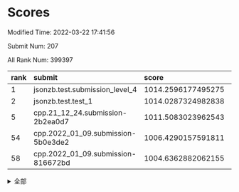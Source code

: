 # Scores

Modified Time: 2022-03-22 17:41:56

Submit Num: 207

All Rank Num: 399397

| rank |               submit               |       score        |       sigma        | pk_num |
| :--- | :--------------------------------- | :----------------- | :----------------- | :----- |
| 1    | jsonzb.test.submission_level_4     | 1014.2596177495275 | 0.8216925957485587 | 7712   |
| 2    | jsonzb.test.test_1                 | 1014.0287324982838 | 0.845576593377996  | 7714   |
| 5    | cpp.21_12_24.submission-2b2ea0d7   | 1011.5083023962543 | 0.8036426077313287 | 7718   |
| 54   | cpp.2022_01_09.submission-5b0e3de2 | 1006.4290157591811 | 0.7201175872749602 | 7719   |
| 58   | cpp.2022_01_09.submission-816672bd | 1004.6362882062155 | 0.7232718289521836 | 7725   |


<details>
<summary>全部</summary>

| rank |                 submit                 |       score        |       sigma        | pk_num |
| :--- | :------------------------------------- | :----------------- | :----------------- | :----- |
| 1    | jsonzb.test.submission_level_4         | 1014.2596177495275 | 0.8216925957485587 | 7712   |
| 2    | jsonzb.test.test_1                     | 1014.0287324982838 | 0.845576593377996  | 7714   |
| 3    | gobigger.level_3.submission_level_3_24 | 1011.7752603098495 | 0.7484195993199202 | 7722   |
| 4    | gobigger.level_3.submission_level_3_44 | 1011.5936485783391 | 0.78682625996693   | 7719   |
| 5    | cpp.21_12_24.submission-2b2ea0d7       | 1011.5083023962543 | 0.8036426077313287 | 7718   |
| 6    | gobigger.level_3.submission_level_3_33 | 1011.4137801051636 | 0.7769212072179396 | 7722   |
| 7    | gobigger.level_3.submission_level_3_40 | 1011.3701777850079 | 0.7809125668366943 | 7714   |
| 8    | gobigger.level_3.submission_level_3_39 | 1011.347985470798  | 0.7793690506119907 | 7719   |
| 9    | gobigger.level_3.submission_level_3_37 | 1011.3445413209708 | 0.793255398859886  | 7713   |
| 10   | gobigger.level_3.submission_level_3_5  | 1011.3033822211895 | 0.759000641065088  | 7718   |
| 11   | gobigger.level_3.submission_level_3_36 | 1011.1543409844145 | 0.7471886780492462 | 7714   |
| 12   | gobigger.level_3.submission_level_3_10 | 1011.0791103521035 | 0.7732546360195747 | 7715   |
| 13   | gobigger.level_3.submission_level_3_43 | 1011.0787058244943 | 0.7713259260069794 | 7716   |
| 14   | gobigger.level_3.submission_level_3_18 | 1011.034190577711  | 0.750107554782591  | 7719   |
| 15   | gobigger.level_3.submission_level_3_21 | 1011.0223017826785 | 0.7829985460518063 | 7715   |
| 16   | gobigger.level_3.submission_level_3_30 | 1010.7359735291685 | 0.7723474172179966 | 7717   |
| 17   | gobigger.level_3.submission_level_3_3  | 1010.5769971938497 | 0.7563253703720368 | 7722   |
| 18   | gobigger.level_3.submission_level_3_29 | 1010.5038534276396 | 0.7595417353012573 | 7719   |
| 19   | gobigger.level_3.submission_level_3_6  | 1010.3941567447342 | 0.7729187385966763 | 7718   |
| 20   | gobigger.level_3.submission_level_3_46 | 1010.2945900174481 | 0.7704382461246045 | 7718   |
| 21   | gobigger.level_3.submission_level_3_22 | 1010.1842876302679 | 0.774557932576962  | 7722   |
| 22   | gobigger.level_3.submission_level_3_23 | 1010.1437076533365 | 0.7720728061943757 | 7718   |
| 23   | gobigger.level_3.submission_level_3_7  | 1010.119097124769  | 0.7759567603788945 | 7723   |
| 24   | gobigger.level_3.submission_level_3_42 | 1010.0915954400514 | 0.7815906313332206 | 7716   |
| 25   | gobigger.level_3.submission_level_3_20 | 1010.042749747081  | 0.7356056513602244 | 7724   |
| 26   | gobigger.level_3.submission_level_3_1  | 1010.0247885128227 | 0.7685875893794392 | 7716   |
| 27   | gobigger.level_3.submission_level_3_27 | 1010.020845641797  | 0.7387285603039908 | 7722   |
| 28   | gobigger.level_3.submission_level_3_35 | 1009.9831474621064 | 0.7575382443595773 | 7721   |
| 29   | gobigger.level_3.submission_level_3_0  | 1009.9713986843965 | 0.7610449695976651 | 7712   |
| 30   | gobigger.level_3.submission_level_3_17 | 1009.8984637667241 | 0.7476583740875805 | 7716   |
| 31   | gobigger.level_3.submission_level_3_47 | 1009.855106991838  | 0.7539549837830448 | 7719   |
| 32   | gobigger.level_3.submission_level_3_9  | 1009.8316375446584 | 0.737022978239184  | 7720   |
| 33   | gobigger.level_3.submission_level_3_15 | 1009.8266466734814 | 0.7583352764088734 | 7719   |
| 34   | gobigger.level_3.submission_level_3_26 | 1009.7903924868142 | 0.746486177099927  | 7716   |
| 35   | gobigger.level_3.submission_level_3_34 | 1009.7902749228653 | 0.7677242834783843 | 7721   |
| 36   | gobigger.level_3.submission_level_3_19 | 1009.7226656900608 | 0.7805648140979864 | 7715   |
| 37   | gobigger.level_3.submission_level_3_48 | 1009.6124076405428 | 0.7457792769404902 | 7714   |
| 38   | gobigger.level_3.submission_level_3_31 | 1009.538714097167  | 0.7484398251324936 | 7721   |
| 39   | gobigger.level_3.submission_level_3_4  | 1009.5236420333563 | 0.7339311491781397 | 7716   |
| 40   | gobigger.level_3.submission_level_3_13 | 1009.5038897465324 | 0.7512890736482848 | 7717   |
| 41   | gobigger.level_3.submission_level_3_25 | 1009.4398454563878 | 0.7499960809143905 | 7718   |
| 42   | gobigger.level_3.submission_level_3_28 | 1009.4216644909038 | 0.7573064517136313 | 7716   |
| 43   | gobigger.level_3.submission_level_3_49 | 1009.3283587811619 | 0.7434503328846042 | 7716   |
| 44   | gobigger.level_3.submission_level_3_41 | 1009.306108398304  | 0.7427048466880259 | 7713   |
| 45   | gobigger.level_3.submission_level_3_2  | 1009.2823591944993 | 0.7471856970539784 | 7716   |
| 46   | gobigger.level_3.submission_level_3_11 | 1009.2803652967085 | 0.7574501395391262 | 7721   |
| 47   | gobigger.level_3.submission_level_3_16 | 1009.2647649172259 | 0.7415188186528706 | 7716   |
| 48   | gobigger.level_3.submission_level_3_12 | 1009.2373719344525 | 0.7365274098794341 | 7716   |
| 49   | gobigger.level_3.submission_level_3_14 | 1008.829602485193  | 0.7579011106896021 | 7716   |
| 50   | gobigger.level_3.submission_level_3_38 | 1008.770139365775  | 0.7382236661576475 | 7717   |
| 51   | gobigger.level_3.submission_level_3_45 | 1008.650395902607  | 0.7467965794671061 | 7718   |
| 52   | gobigger.level_3.submission_level_3_32 | 1008.6411505160012 | 0.7464366103275164 | 7723   |
| 53   | gobigger.level_3.submission_level_3_8  | 1008.1113831008203 | 0.7489057942952279 | 7712   |
| 54   | cpp.2022_01_09.submission-5b0e3de2     | 1006.4290157591811 | 0.7201175872749602 | 7719   |
| 55   | gobigger.level_1.submission_level_1_30 | 1005.0551138691787 | 0.7216566405766206 | 7715   |
| 56   | gobigger.level_1.submission_level_1_16 | 1004.9249664351519 | 0.7383208201714951 | 7718   |
| 57   | gobigger.level_1.submission_level_1_36 | 1004.7471985182549 | 0.7120722334396267 | 7721   |
| 58   | cpp.2022_01_09.submission-816672bd     | 1004.6362882062155 | 0.7232718289521836 | 7725   |
| 59   | gobigger.level_1.submission_level_1_24 | 1004.5470610646702 | 0.730445552196038  | 7717   |
| 60   | gobigger.level_1.submission_level_1_9  | 1004.4231525516059 | 0.7169049414227007 | 7720   |
| 61   | gobigger.level_1.submission_level_1_28 | 1004.3677567871556 | 0.7286838278081712 | 7713   |
| 62   | gobigger.level_1.submission_level_1_22 | 1004.2172993593297 | 0.7238990238751157 | 7715   |
| 63   | gobigger.level_1.submission_level_1_7  | 1004.1781088702104 | 0.7153193549670951 | 7715   |
| 64   | gobigger.level_1.submission_level_1_21 | 1004.1037093561295 | 0.720953180055655  | 7715   |
| 65   | gobigger.level_1.submission_level_1_35 | 1004.1023564504709 | 0.721243158077135  | 7716   |
| 66   | gobigger.level_1.submission_level_1_12 | 1003.9637153640425 | 0.7210789297857506 | 7716   |
| 67   | gobigger.level_1.submission_level_1_41 | 1003.8434478401892 | 0.7198415184464294 | 7715   |
| 68   | gobigger.level_1.submission_level_1_49 | 1003.7622746070098 | 0.7114478219734314 | 7720   |
| 69   | gobigger.level_1.submission_level_1_8  | 1003.6658479402528 | 0.7079124877623242 | 7720   |
| 70   | gobigger.level_1.submission_level_1_15 | 1003.6282040472091 | 0.712199685705537  | 7721   |
| 71   | gobigger.level_1.submission_level_1_37 | 1003.6208127829058 | 0.7061020421921559 | 7719   |
| 72   | gobigger.level_1.submission_level_1_17 | 1003.5499321030072 | 0.7106660025321113 | 7718   |
| 73   | gobigger.level_1.submission_level_1_29 | 1003.4319578237238 | 0.7218225277066134 | 7719   |
| 74   | gobigger.level_1.submission_level_1_11 | 1003.3791111889584 | 0.7191383261547643 | 7711   |
| 75   | gobigger.level_1.submission_level_1_38 | 1003.3738260253282 | 0.7180134410811287 | 7719   |
| 76   | gobigger.level_1.submission_level_1_20 | 1003.335375238823  | 0.7175879356279828 | 7715   |
| 77   | gobigger.level_1.submission_level_1_26 | 1003.2507191985425 | 0.7337076172517341 | 7717   |
| 78   | gobigger.level_1.submission_level_1_1  | 1003.2406356453923 | 0.710013177864634  | 7717   |
| 79   | gobigger.level_1.submission_level_1_43 | 1003.1872475890713 | 0.7157364686139802 | 7717   |
| 80   | gobigger.level_1.submission_level_1_48 | 1003.1655661114353 | 0.7249207424532761 | 7715   |
| 81   | gobigger.level_1.submission_level_1_23 | 1003.1627776110737 | 0.7085630747847931 | 7720   |
| 82   | gobigger.level_1.submission_level_1_14 | 1003.1368525443254 | 0.7160795371653806 | 7720   |
| 83   | gobigger.level_1.submission_level_1_3  | 1003.0982258364113 | 0.7154879586609896 | 7720   |
| 84   | gobigger.level_1.submission_level_1_44 | 1003.0005244107664 | 0.713567389981226  | 7714   |
| 85   | gobigger.level_1.submission_level_1_34 | 1002.9995447266236 | 0.7253613889693017 | 7716   |
| 86   | gobigger.level_1.submission_level_1_4  | 1002.9711818870464 | 0.7201799752817174 | 7716   |
| 87   | gobigger.level_1.submission_level_1_42 | 1002.9629733267748 | 0.7145689163780478 | 7717   |
| 88   | gobigger.level_1.submission_level_1_19 | 1002.8839661975674 | 0.7277544808930883 | 7718   |
| 89   | gobigger.level_1.submission_level_1_47 | 1002.8763370576988 | 0.72538922191456   | 7717   |
| 90   | gobigger.level_1.submission_level_1_10 | 1002.8250402150917 | 0.7121370107871094 | 7715   |
| 91   | gobigger.level_1.submission_level_1_5  | 1002.8056468792274 | 0.714943772799335  | 7715   |
| 92   | gobigger.level_1.submission_level_1_13 | 1002.7676557954311 | 0.7285077733593389 | 7722   |
| 93   | gobigger.level_1.submission_level_1_25 | 1002.7509125311346 | 0.7151424165993163 | 7713   |
| 94   | gobigger.level_1.submission_level_1_6  | 1002.7418519578619 | 0.707669770528659  | 7720   |
| 95   | gobigger.level_1.submission_level_1_46 | 1002.5223385152788 | 0.7115833259128046 | 7720   |
| 96   | gobigger.level_1.submission_level_1_33 | 1002.463452018136  | 0.7151733196607274 | 7717   |
| 97   | gobigger.level_1.submission_level_1_32 | 1002.4030213463583 | 0.7105295095568621 | 7720   |
| 98   | gobigger.level_1.submission_level_1_31 | 1002.32256358111   | 0.7197662885852265 | 7715   |
| 99   | gobigger.level_1.submission_level_1_27 | 1002.3218580173408 | 0.7161288685861219 | 7718   |
| 100  | gobigger.level_1.submission_level_1_0  | 1002.172137959816  | 0.709489481360052  | 7720   |
| 101  | gobigger.level_1.submission_level_1_2  | 1002.1502248288533 | 0.7165905484293196 | 7719   |
| 102  | gobigger.level_1.submission_level_1_45 | 1002.0322451127965 | 0.706207276372366  | 7717   |
| 103  | gobigger.level_1.submission_level_1_39 | 1001.7246561935159 | 0.7050415943083673 | 7719   |
| 104  | gobigger.level_1.submission_level_1_40 | 1001.4804761710824 | 0.7111050996757345 | 7718   |
| 105  | gobigger.level_1.submission_level_1_18 | 1001.3734708739971 | 0.7082762783200669 | 7721   |
| 106  | gobigger.random.submission_random_43   | 997.6891363926765  | 0.7002028700685926 | 7720   |
| 107  | gobigger.random.submission_random_1    | 997.4551924070184  | 0.7157483196644546 | 7716   |
| 108  | gobigger.random.submission_random_19   | 997.4327801927632  | 0.7071653002124534 | 7720   |
| 109  | gobigger.random.submission_random_45   | 997.121280510773   | 0.7126826265387142 | 7718   |
| 110  | gobigger.random.submission_random_29   | 997.06123712084    | 0.7097113965388143 | 7718   |
| 111  | gobigger.random.submission_random_40   | 996.8004570859954  | 0.7428525399403912 | 7722   |
| 112  | gobigger.random.submission_random_28   | 996.7973635422837  | 0.7022144230824163 | 7721   |
| 113  | gobigger.random.submission_random_47   | 996.6738238421195  | 0.7145929857372596 | 7719   |
| 114  | gobigger.random.submission_random_3    | 996.5732774885788  | 0.7147444789322602 | 7717   |
| 115  | gobigger.random.submission_random_2    | 996.5689654264326  | 0.6995962119786404 | 7716   |
| 116  | gobigger.random.submission_random_49   | 996.4954534307137  | 0.6956704074329766 | 7718   |
| 117  | gobigger.random.submission_random_26   | 996.4661908676829  | 0.7223025167577064 | 7724   |
| 118  | gobigger.random.submission_random_31   | 996.2999814978359  | 0.7029981452658361 | 7720   |
| 119  | gobigger.random.submission_random_18   | 996.2981159341781  | 0.7048756005442357 | 7714   |
| 120  | gobigger.random.submission_random_21   | 996.2959072915651  | 0.7057257342657218 | 7723   |
| 121  | gobigger.random.submission_random_48   | 996.2935363759785  | 0.7117180678732314 | 7721   |
| 122  | gobigger.random.submission_random_22   | 996.2417837963449  | 0.7029934315925707 | 7712   |
| 123  | gobigger.random.submission_random_14   | 996.2129247134271  | 0.7179220680561201 | 7717   |
| 124  | gobigger.random.submission_random_38   | 996.1759847614336  | 0.7065844630285407 | 7717   |
| 125  | gobigger.random.submission_random_10   | 996.1730321015451  | 0.7259577779408894 | 7717   |
| 126  | gobigger.random.submission_random_41   | 996.123340710664   | 0.7065142882809069 | 7713   |
| 127  | gobigger.random.submission_random_17   | 996.1225304216537  | 0.7122814270598892 | 7718   |
| 128  | gobigger.random.submission_random_46   | 996.1061267309476  | 0.7100067458278326 | 7727   |
| 129  | gobigger.random.submission_random_16   | 996.060694141526   | 0.7037949370320598 | 7723   |
| 130  | gobigger.random.submission_random_8    | 996.0246977194209  | 0.7009713721233821 | 7716   |
| 131  | gobigger.random.submission_random_5    | 995.9644419561982  | 0.7217088088396083 | 7720   |
| 132  | gobigger.random.submission_random_44   | 995.8783650603406  | 0.7127676525629612 | 7716   |
| 133  | gobigger.random.submission_random_4    | 995.8684312662887  | 0.7140640933646484 | 7720   |
| 134  | gobigger.random.submission_random_27   | 995.8138596375933  | 0.7094352712441805 | 7720   |
| 135  | gobigger.random.submission_random_32   | 995.7400879711832  | 0.7051071548016664 | 7714   |
| 136  | gobigger.random.submission_random_35   | 995.6468079796601  | 0.7168491592645556 | 7717   |
| 137  | gobigger.random.submission_random_15   | 995.608451593447   | 0.7087131602980917 | 7719   |
| 138  | gobigger.random.submission_random_20   | 995.5492380313834  | 0.697067417398856  | 7715   |
| 139  | gobigger.random.submission_random_13   | 995.5246988029389  | 0.7153394954099649 | 7718   |
| 140  | gobigger.random.submission_random_36   | 995.4253231523018  | 0.7029517087574904 | 7715   |
| 141  | gobigger.random.submission_random_12   | 995.3936521094395  | 0.7072014777173149 | 7722   |
| 142  | gobigger.random.submission_random_7    | 995.3910741693358  | 0.7171150722830208 | 7728   |
| 143  | gobigger.random.submission_random_42   | 995.3769989547978  | 0.71065594974675   | 7715   |
| 144  | gobigger.random.submission_random_33   | 995.3714695614311  | 0.7139373490923752 | 7717   |
| 145  | gobigger.random.submission_random_39   | 995.3612097220831  | 0.7405217769716642 | 7718   |
| 146  | gobigger.random.submission_random_30   | 995.3229537095883  | 0.7223852898251596 | 7716   |
| 147  | gobigger.random.submission_random_6    | 995.2572487470858  | 0.720930822214137  | 7720   |
| 148  | gobigger.random.submission_random_37   | 995.2296891830352  | 0.730932847210629  | 7718   |
| 149  | gobigger.random.submission_random_0    | 995.2178736488303  | 0.7116166639989783 | 7719   |
| 150  | gobigger.random.submission_random_34   | 995.1661441722722  | 0.7263002275242325 | 7723   |
| 151  | gobigger.random.submission_random_11   | 995.1620755759259  | 0.7096354906733476 | 7719   |
| 152  | gobigger.random.submission_random_9    | 995.0813790841828  | 0.7085275213298097 | 7717   |
| 153  | gobigger.random.submission_random_25   | 994.897535699085   | 0.7138400551697884 | 7714   |
| 154  | gobigger.random.submission_random_23   | 994.6823717317313  | 0.7224876463376    | 7718   |
| 155  | gobigger.random.submission_random_24   | 994.4377811951852  | 0.7054347263152685 | 7724   |
| 156  | gobigger.level_2.submission_level_2_37 | 994.2974355120481  | 0.7260336421786984 | 7718   |
| 157  | gobigger.level_2.submission_level_2_36 | 994.1216266253801  | 0.7310390844377713 | 7711   |
| 158  | gobigger.level_2.submission_level_2_21 | 994.1198829745005  | 0.7449093301025397 | 7719   |
| 159  | gobigger.level_2.submission_level_2_19 | 993.4535402120503  | 0.7252359243974813 | 7718   |
| 160  | gobigger.level_2.submission_level_2_3  | 993.4415763537988  | 0.7288790971767111 | 7715   |
| 161  | gobigger.level_2.submission_level_2_47 | 993.4044686242574  | 0.7417574260909863 | 7720   |
| 162  | gobigger.level_2.submission_level_2_48 | 993.131023573966   | 0.7342160352634254 | 7722   |
| 163  | gobigger.level_2.submission_level_2_44 | 993.0927121157051  | 0.7371713460464334 | 7718   |
| 164  | gobigger.level_2.submission_level_2_38 | 993.0804032237963  | 0.735884584473079  | 7719   |
| 165  | gobigger.level_2.submission_level_2_41 | 993.0547577260137  | 0.7321343241195915 | 7725   |
| 166  | gobigger.level_2.submission_level_2_33 | 992.9039587639223  | 0.7393676769494866 | 7719   |
| 167  | gobigger.level_2.submission_level_2_45 | 992.7683673495087  | 0.7429149286390099 | 7717   |
| 168  | gobigger.level_2.submission_level_2_42 | 992.7564446642922  | 0.746148040570951  | 7713   |
| 169  | gobigger.level_2.submission_level_2_32 | 992.6775166654542  | 0.7450757080884407 | 7718   |
| 170  | gobigger.level_2.submission_level_2_9  | 992.60315598691    | 0.73590837523085   | 7720   |
| 171  | gobigger.level_2.submission_level_2_26 | 992.5993351475304  | 0.7293100120158512 | 7717   |
| 172  | gobigger.level_2.submission_level_2_5  | 992.455983345338   | 0.7484239465104983 | 7716   |
| 173  | gobigger.level_2.submission_level_2_0  | 992.4276874531699  | 0.7384531375478343 | 7717   |
| 174  | gobigger.level_2.submission_level_2_40 | 992.3986238363913  | 0.746213453058551  | 7718   |
| 175  | gobigger.level_2.submission_level_2_29 | 992.3707440054341  | 0.7417300279069146 | 7718   |
| 176  | gobigger.level_2.submission_level_2_34 | 992.2541807095711  | 0.7388033407571056 | 7718   |
| 177  | gobigger.level_2.submission_level_2_15 | 992.2064236264794  | 0.7500635679490661 | 7715   |
| 178  | gobigger.level_2.submission_level_2_1  | 992.1420086055633  | 0.7417363174663945 | 7716   |
| 179  | gobigger.level_2.submission_level_2_10 | 992.1419602600868  | 0.7411543561179046 | 7722   |
| 180  | gobigger.level_2.submission_level_2_31 | 992.1105089724946  | 0.7412529160961663 | 7716   |
| 181  | gobigger.level_2.submission_level_2_17 | 992.0281733363212  | 0.7485104280704061 | 7720   |
| 182  | gobigger.level_2.submission_level_2_8  | 991.897349993648   | 0.7446953386641081 | 7717   |
| 183  | gobigger.level_2.submission_level_2_30 | 991.7713945855095  | 0.7534360038076541 | 7714   |
| 184  | gobigger.level_2.submission_level_2_25 | 991.7177889785895  | 0.7442181046208881 | 7716   |
| 185  | gobigger.level_2.submission_level_2_13 | 991.7148883900933  | 0.744342092535     | 7721   |
| 186  | gobigger.level_2.submission_level_2_43 | 991.6909858836644  | 0.769697398077547  | 7719   |
| 187  | gobigger.level_2.submission_level_2_7  | 991.6714138473045  | 0.7436132177511771 | 7723   |
| 188  | gobigger.level_2.submission_level_2_24 | 991.6402302611517  | 0.7483718290294201 | 7719   |
| 189  | gobigger.level_2.submission_level_2_35 | 991.6252233773167  | 0.7433484323063274 | 7719   |
| 190  | gobigger.level_2.submission_level_2_14 | 991.602999493123   | 0.7589981108316288 | 7716   |
| 191  | gobigger.level_2.submission_level_2_27 | 991.5864662229836  | 0.739615168959331  | 7717   |
| 192  | gobigger.level_2.submission_level_2_11 | 991.5318732244192  | 0.7336486108893349 | 7717   |
| 193  | gobigger.level_2.submission_level_2_18 | 991.5079589738187  | 0.7550743401819824 | 7721   |
| 194  | gobigger.level_2.submission_level_2_39 | 991.4724397110036  | 0.7473229330710065 | 7717   |
| 195  | gobigger.level_2.submission_level_2_23 | 991.4496368953695  | 0.7475086909566889 | 7715   |
| 196  | gobigger.level_2.submission_level_2_6  | 991.4415594341322  | 0.756446795536178  | 7718   |
| 197  | gobigger.level_2.submission_level_2_16 | 991.3899570670311  | 0.7772734823858134 | 7720   |
| 198  | gobigger.level_2.submission_level_2_2  | 991.3095293181221  | 0.7539140274348237 | 7717   |
| 199  | gobigger.level_2.submission_level_2_4  | 991.2150627312182  | 0.7400497116600926 | 7713   |
| 200  | gobigger.level_2.submission_level_2_49 | 991.0637358011663  | 0.7408062604109056 | 7713   |
| 201  | gobigger.level_2.submission_level_2_22 | 991.0227356674445  | 0.7472382117129575 | 7716   |
| 202  | gobigger.level_2.submission_level_2_12 | 990.3939051574067  | 0.7631105050375112 | 7719   |
| 203  | gobigger.level_2.submission_level_2_20 | 990.2808324038588  | 0.7776539921409144 | 7714   |
| 204  | gobigger.level_2.submission_level_2_46 | 990.2693686313839  | 0.7664857819290302 | 7718   |
| 205  | gobigger.level_2.submission_level_2_28 | 989.8603430630551  | 0.769065424574129  | 7719   |
| 206  | gobigger.none.submission_none_0        | 977.6028285826952  | 1.3777489036064956 | 7721   |
| 207  | gobigger.none.submission_none_1        | 975.9199987081586  | 1.5315560741781502 | 7713   |

</details>